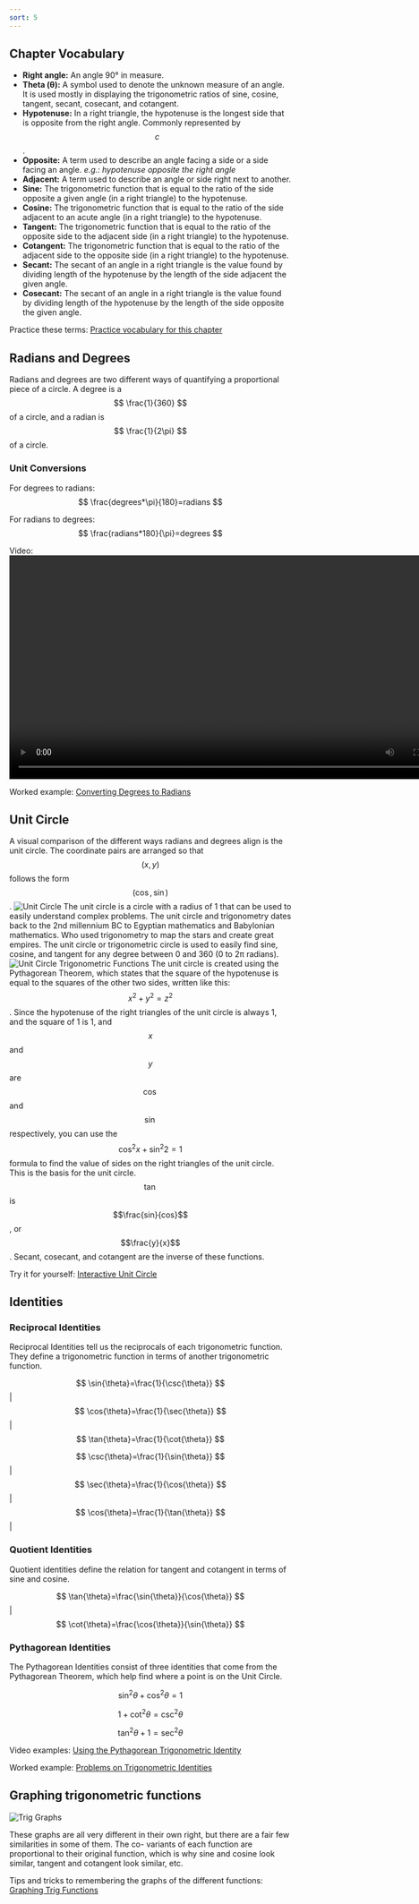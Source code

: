 ```yaml
---
sort: 5
---
```


## Chapter Vocabulary
- **Right angle:**  An angle 90° in measure.
- **Theta (θ):**    A symbol used to denote the unknown measure of an angle. It is used mostly in displaying the trigonometric ratios of sine, cosine, tangent, secant, cosecant, and cotangent.
- **Hypotenuse:**   In a right triangle, the hypotenuse is the longest side that is opposite from the right angle. Commonly represented by $$ c $$.
- **Opposite:**     A term used to describe an angle facing a side or a side facing an angle. _e.g.: hypotenuse opposite the right angle_
- **Adjacent:**     A term used to describe an angle or side right next to another.
- **Sine:**         The trigonometric function that is equal to the ratio of the side opposite a given angle (in a right triangle) to the hypotenuse.
- **Cosine:**       The trigonometric function that is equal to the ratio of the side adjacent to an acute angle (in a right triangle) to the hypotenuse.
- **Tangent:**      The trigonometric function that is equal to the ratio of the opposite side to the adjacent side (in a right triangle) to the hypotenuse.
- **Cotangent:**    The trigonometric function that is equal to the ratio of the adjacent side to the opposite side (in a right triangle) to the hypotenuse.
- **Secant:**       The secant of an angle in a right triangle is the value found by dividing length of the hypotenuse by the length of the side adjacent the given angle.
- **Cosecant:**     The secant of an angle in a right triangle is the value found by dividing length of the hypotenuse by the length of the side opposite the given angle.

Practice these terms: [Practice vocabulary for this chapter](https://quizlet.com/_9n6mt6?x=1qqt&i=1tib8r)

## Radians and Degrees

Radians and degrees are two different ways of quantifying a proportional piece of a circle. A degree is a $$ \frac{1}{360} $$ of a circle, and a radian is $$ \frac{1}{2\pi} $$ of a circle.

### Unit Conversions
For degrees to radians:
$$
\frac{degrees*\pi}{180}=radians
$$

For radians to degrees:
$$
\frac{radians*180}{\pi}=degrees
$$

Video:
<video width="800" controls="controls">
  <source src="../assets/radians_to_degrees.mov">
</video>

Worked example: [Converting Degrees to Radians](https://calcworkshop.com/radian-measure/degrees-to-radians/)

## Unit Circle
A visual comparison of the different ways radians and degrees align is the unit circle. The coordinate pairs are arranged so that $$(x,y)$$ follows the form $$(\cos,\sin)$$.
![Unit Circle](https://www.fotolip.com/wp-content/uploads/2016/06/Unit-Circle-1.png)
The unit circle is a circle with a radius of 1 that can be used to easily understand complex problems. The unit circle and trigonometry dates back to the 2nd millennium BC to Egyptian mathematics and Babylonian mathematics. Who used trigonometry to map the stars and create great empires. The unit circle or trigonometric circle is used to easily find sine, cosine, and tangent for any degree between 0 and 360 (0 to 2π radians).
![Unit Circle Trigonometric Functions](https://upload.wikimedia.org/wikipedia/commons/thumb/9/9c/Unit_circle_trigonometry.svg/1024px-Unit_circle_trigonometry.svg.png)
The unit circle is created using the Pythagorean Theorem, which states that the square of the hypotenuse is equal to the squares of the other two sides, written like this: $$x^2+y^2=z^2$$. Since the hypotenuse of the right triangles of the unit circle is always 1, and the square of 1 is 1, and $$x$$ and $$y$$ are $$\cos$$ and $$\sin$$ respectively, you can use the $$\cos^{2}x+\sin^{2}2=1$$ formula to find the value of sides on the right triangles of the unit circle. This is the basis for the unit circle. $$\tan$$ is $$\frac{sin}{cos}$$, or $$\frac{y}{x}$$. Secant, cosecant, and cotangent are the inverse of these functions. 

Try it for yourself: [Interactive Unit Circle](https://www.mathsisfun.com/algebra/trig-interactive-unit-circle.html)

## Identities

### Reciprocal Identities
Reciprocal Identities tell us the reciprocals of each trigonometric function. They define a trigonometric function in terms of another trigonometric function.

$$ \sin{\theta}=\frac{1}{\csc{\theta}} $$|$$ \cos{\theta}=\frac{1}{\sec{\theta}} $$|$$ \tan{\theta}=\frac{1}{\cot{\theta}} $$

$$ \csc{\theta}=\frac{1}{\sin{\theta}} $$|$$ \sec{\theta}=\frac{1}{\cos{\theta}} $$|$$ \cos{\theta}=\frac{1}{\tan{\theta}} $$|

### Quotient Identities
Quotient identities define the relation for tangent and cotangent in terms of sine and cosine. 

$$ \tan{\theta}=\frac{\sin{\theta}}{\cos{\theta}} $$|$$ \cot{\theta}=\frac{\cos{\theta}}{\sin{\theta}} $$

### Pythagorean Identities
The Pythagorean Identities consist of three identities that come from the Pythagorean Theorem, which help find where a point is on the Unit Circle.

$$ \sin^{2}\theta+\cos^{2}\theta=1 $$

$$ 1+\cot^{2}\theta=\csc^{2}\theta $$

$$ \tan^{2}\theta+1=\sec^{2}\theta $$

Video examples: [Using the Pythagorean Trigonometric Identity](https://www.youtube.com/watch?v=soIt2TwV6Xk)

Worked example: [Problems on Trigonometric Identities](https://www.onlinemath4all.com/problems-on-trigonometric-identities-with-solutions.html)

## Graphing trigonometric functions

![Trig Graphs](http://img.sparknotes.com/figures/A/ad79275cb59e569b790cb945a4ffc553/triggraphs.gif)

These graphs are all very different in their own right, but there are a fair few similarities in some of them. The co- variants of each function are proportional to their original function, which is why sine and cosine look similar, tangent and cotangent look similar, etc.

Tips and tricks to remembering the graphs of the different functions: [Graphing Trig Functions](http://trigtips.blogspot.com/2015/12/graphing-trig-functions.html)
